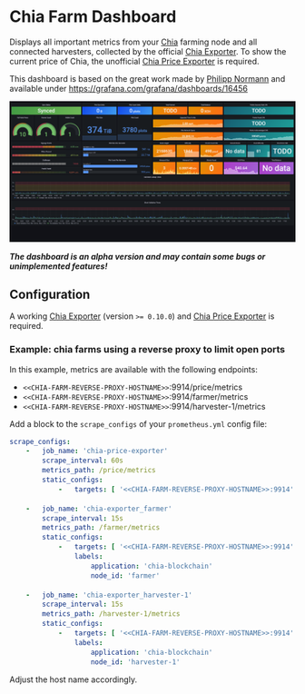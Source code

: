 # Chia Farm Dashboard

Displays all important metrics from your [Chia](https://github.com/Chia-Network/chia-blockchain/) farming node and all
connected harvesters, collected by the official
[Chia Exporter](https://github.com/Chia-Network/chia-exporter/). To show the current price of Chia, the
unofficial [Chia Price Exporter](https://github.com/stefan-lange/chia-price-exporter/) is required.

This dashboard is based on the great work made by [Philipp Normann](https://github.com/philippnormann/chia-monitor) and
available under <https://grafana.com/grafana/dashboards/16456>

<img src="doc/screenshot.png" alt="Screenshot">

**_The dashboard is an alpha version and may contain some bugs or unimplemented features!_**

## Configuration

A working [Chia Exporter](https://github.com/Chia-Network/chia-exporter/) (version `>= 0.10.0`)
and [Chia Price Exporter](https://github.com/stefan-lange/chia-price-exporter/) is required.

### Example: chia farms using a reverse proxy to limit open ports

In this example, metrics are available with the following endpoints:

- `<<CHIA-FARM-REVERSE-PROXY-HOSTNAME>>`:9914/price/metrics
- `<<CHIA-FARM-REVERSE-PROXY-HOSTNAME>>`:9914/farmer/metrics
- `<<CHIA-FARM-REVERSE-PROXY-HOSTNAME>>`:9914/harvester-1/metrics

Add a block to the `scrape_configs` of your `prometheus.yml` config file:

```yaml
scrape_configs:
    -   job_name: 'chia-price-exporter'
        scrape_interval: 60s
        metrics_path: /price/metrics
        static_configs:
            -   targets: [ '<<CHIA-FARM-REVERSE-PROXY-HOSTNAME>>:9914' ]

    -   job_name: 'chia-exporter_farmer'
        scrape_interval: 15s
        metrics_path: /farmer/metrics
        static_configs:
            -   targets: [ '<<CHIA-FARM-REVERSE-PROXY-HOSTNAME>>:9914' ]
                labels:
                    application: 'chia-blockchain'
                    node_id: 'farmer'

    -   job_name: 'chia-exporter_harvester-1'
        scrape_interval: 15s
        metrics_path: /harvester-1/metrics
        static_configs:
            -   targets: [ '<<CHIA-FARM-REVERSE-PROXY-HOSTNAME>>:9914' ]
                labels:
                    application: 'chia-blockchain'
                    node_id: 'harvester-1'
```

Adjust the host name accordingly.